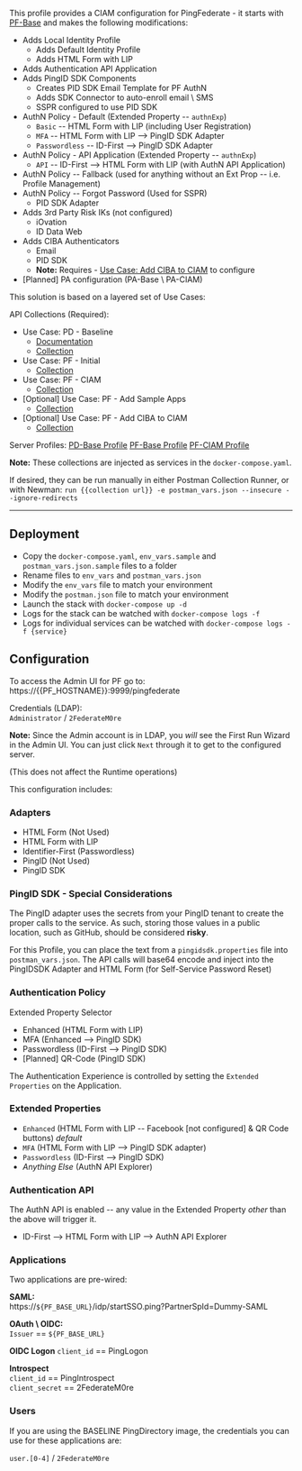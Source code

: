 This profile provides a CIAM configuration for PingFederate - it starts with [PF-Base](https://github.com/cprice-ping/Profile-PF-Base) and makes the following modifications:

* Adds Local Identity Profile
  * Adds Default Identity Profile
  * Adds HTML Form with LIP
* Adds Authentication API Application
* Adds PingID SDK Components
  * Creates PID SDK Email Template for PF AuthN
  * Adds SDK Connector to auto-enroll email \ SMS
  * SSPR configured to use PID SDK
* AuthN Policy - Default (Extended Property -- `authnExp`)
  * `Basic` -- HTML Form with LIP (including User Registration)
  * `MFA` -- HTML Form with LIP --> PingID SDK Adapter
  * `Passwordless` -- ID-First --> PingID SDK Adapter
* AuthN Policy - API Application (Extended Property -- `authnExp`)
  * `API` -- ID-First --> HTML Form with LIP (with AuthN API Application)
* AuthN Policy -- Fallback (used for anything without an Ext Prop -- i.e. Profile Management)
* AuthN Policy -- Forgot Password (Used for SSPR)
  * PID SDK Adapter
* Adds 3rd Party Risk IKs (not configured)
  * iOvation
  * ID Data Web
* Adds CIBA Authenticators
  * Email
  * PID SDK
  * **Note:** Requires - [Use Case: Add CIBA to CIAM](https://www.getpostman.com/collections/246ba03433c2ffe26de0) to configure
* [Planned] PA configuration (PA-Base \ PA-CIAM)

This solution is based on a layered set of Use Cases:

API Collections (Required): 
* Use Case: PD - Baseline
  * [Documentation]()
  * [Collection](https://www.getpostman.com/collections/251528ba1c88b823da85)
* Use Case: PF - Initial
  * [Collection](https://www.getpostman.com/collections/f8e24e4e53f7059beb10)
* Use Case: PF - CIAM
  * [Collection](https://www.getpostman.com/collections/b17a3494b4f4d54de628)
* [Optional] Use Case: PF - Add Sample Apps
  * [Collection](https://www.getpostman.com/collections/9bd0b2aa44487c0204f0)
* [Optional] Use Case: PF - Add CIBA to CIAM
  * [Collection](https://www.getpostman.com/collections/246ba03433c2ffe26de0)

Server Profiles:
[PD-Base Profile](https://github.com/cprice-ping/Profile-PD-Base)
[PF-Base Profile](https://github.com/cprice-ping/Profile-PF-Base)
[PF-CIAM Profile](https://github.com/cprice-ping/Profile-PF-CIAM)

**Note:** These collections are injected as services in the `docker-compose.yaml`.  

If desired, they can be run manually in either Postman Collection Runner, or with Newman: `run {{collection url}} -e postman_vars.json --insecure --ignore-redirects`

---
## Deployment
* Copy the `docker-compose.yaml`, `env_vars.sample` and `postman_vars.json.sample` files to a folder
* Rename files to `env_vars` and `postman_vars.json`
* Modify the `env_vars` file to match your environment
* Modify the `postman.json` file to match your environment
* Launch the stack with `docker-compose up -d`
* Logs for the stack can be watched with `docker-compose logs -f`
* Logs for individual services can be watched with `docker-compose logs -f {service}`

## Configuration

To access the Admin UI for PF go to:  
https://{{PF_HOSTNAME}}:9999/pingfederate

Credentials (LDAP):  
`Administrator` / `2FederateM0re`

**Note:** Since the Admin account is in LDAP, you *will* see the First Run Wizard in the Admin UI. You can just click `Next` through it to get to the configured server.

(This does not affect the Runtime operations)

This configuration includes:

### Adapters
* HTML Form (Not Used)
* HTML Form with LIP
* Identifier-First (Passwordless)
* PingID (Not Used)
* PingID SDK

### PingID SDK - Special Considerations
The PingID adapter uses the secrets from your PingID tenant to create the proper calls to the service. As such, storing those values in a public location, such as GitHub, should be considered **risky**.

For this Profile, you can place the text from a `pingidsdk.properties` file into `postman_vars.json`. The API calls will base64 encode and inject into the PingIDSDK Adapter and HTML Form (for Self-Service Password Reset)

### Authentication Policy
Extended Property Selector
  * Enhanced (HTML Form with LIP)
  * MFA (Enhanced --> PingID SDK)
  * Passwordless (ID-First --> PingID SDK)
  * [Planned] QR-Code (PingID SDK)

The Authentication Experience is controlled by setting the `Extended Properties` on the Application.   

### Extended Properties
* `Enhanced` (HTML Form with LIP --  Facebook [not configured] & QR Code buttons) *default*
* `MFA` (HTML Form with LIP --> PingID SDK adapter)
* `Passwordless` (ID-First --> PingID SDK)
* _Anything Else_ (AuthN API Explorer)

### Authentication API
The AuthN API is enabled -- any value in the Extended Property *other* than the above will trigger it.
* ID-First --> HTML Form with LIP --> AuthN API Explorer 

### Applications
Two applications are pre-wired:

**SAML:**  
https://`${PF_BASE_URL}`/idp/startSSO.ping?PartnerSpId=Dummy-SAML

**OAuth \ OIDC:**  
`Issuer` == `${PF_BASE_URL}`  

**OIDC Logon**
`client_id` == PingLogon  

**Introspect**  
`client_id` == PingIntrospect  
`client_secret` == 2FederateM0re

### Users
If you are using the BASELINE PingDirectory image, the credentials you can use for these applications are:

`user.[0-4]` / `2FederateM0re`
